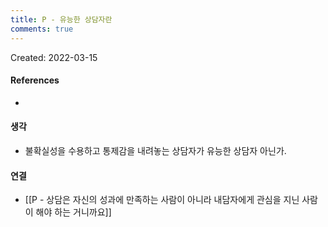 ```yaml
---
title: P - 유능한 상담자란
comments: true
---
```


Created: 2022-03-15

>

#### References
- 

#### 생각
- 불확실성을 수용하고 통제감을 내려놓는 상담자가 유능한 상담자 아닌가.

#### 연결
- [[P - 상담은 자신의 성과에 만족하는 사람이 아니라 내담자에게 관심을 지닌 사람이 해야 하는 거니까요]]

